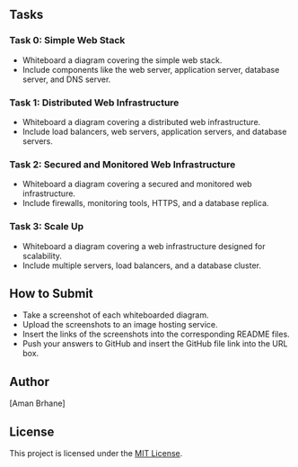 
## Tasks

### Task 0: Simple Web Stack

- Whiteboard a diagram covering the simple web stack.
- Include components like the web server, application server, database server, and DNS server.

### Task 1: Distributed Web Infrastructure

- Whiteboard a diagram covering a distributed web infrastructure.
- Include load balancers, web servers, application servers, and database servers.

### Task 2: Secured and Monitored Web Infrastructure

- Whiteboard a diagram covering a secured and monitored web infrastructure.
- Include firewalls, monitoring tools, HTTPS, and a database replica.

### Task 3: Scale Up

- Whiteboard a diagram covering a web infrastructure designed for scalability.
- Include multiple servers, load balancers, and a database cluster.

## How to Submit

- Take a screenshot of each whiteboarded diagram.
- Upload the screenshots to an image hosting service.
- Insert the links of the screenshots into the corresponding README files.
- Push your answers to GitHub and insert the GitHub file link into the URL box.

## Author

[Aman Brhane]

## License

This project is licensed under the [MIT License](LICENSE).
